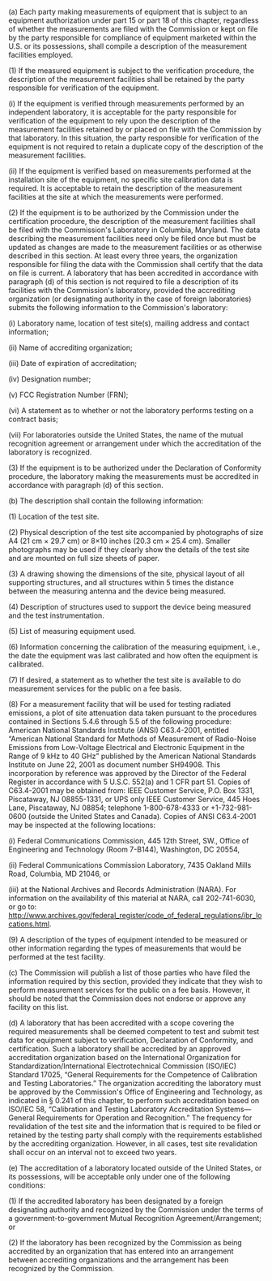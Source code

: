 (a) Each party making measurements of equipment that is subject to an equipment authorization under part 15 or part 18 of this chapter, regardless of whether the measurements are filed with the Commission or kept on file by the party responsible for compliance of equipment marketed within the U.S. or its possessions, shall compile a description of the measurement facilities employed.

(1) If the measured equipment is subject to the verification procedure, the description of the measurement facilities shall be retained by the party responsible for verification of the equipment.

(i) If the equipment is verified through measurements performed by an independent laboratory, it is acceptable for the party responsible for verification of the equipment to rely upon the description of the measurement facilities retained by or placed on file with the Commission by that laboratory. In this situation, the party responsible for verification of the equipment is not required to retain a duplicate copy of the description of the measurement facilities.

(ii) If the equipment is verified based on measurements performed at the installation site of the equipment, no specific site calibration data is required. It is acceptable to retain the description of the measurement facilities at the site at which the measurements were performed.

(2) If the equipment is to be authorized by the Commission under the certification procedure, the description of the measurement facilities shall be filed with the Commission's Laboratory in Columbia, Maryland. The data describing the measurement facilities need only be filed once but must be updated as changes are made to the measurement facilities or as otherwise described in this section. At least every three years, the organization responsible for filing the data with the Commission shall certify that the data on file is current. A laboratory that has been accredited in accordance with paragraph (d) of this section is not required to file a description of its facilities with the Commission's laboratory, provided the accrediting organization (or designating authority in the case of foreign laboratories) submits the following information to the Commission's laboratory:

(i) Laboratory name, location of test site(s), mailing address and contact information;

(ii) Name of accrediting organization;

(iii) Date of expiration of accreditation;

(iv) Designation number;

(v) FCC Registration Number (FRN);

(vi) A statement as to whether or not the laboratory performs testing on a contract basis;

(vii) For laboratories outside the United States, the name of the mutual recognition agreement or arrangement under which the accreditation of the laboratory is recognized.

(3) If the equipment is to be authorized under the Declaration of Conformity procedure, the laboratory making the measurements must be accredited in accordance with paragraph (d) of this section.

(b) The description shall contain the following information:

(1) Location of the test site.

(2) Physical description of the test site accompanied by photographs of size A4 (21 cm × 29.7 cm) or 8×10 inches (20.3 cm × 25.4 cm). Smaller photographs may be used if they clearly show the details of the test site and are mounted on full size sheets of paper.

(3) A drawing showing the dimensions of the site, physical layout of all supporting structures, and all structures within 5 times the distance between the measuring antenna and the device being measured.

(4) Description of structures used to support the device being measured and the test instrumentation.

(5) List of measuring equipment used.

(6) Information concerning the calibration of the measuring equipment, i.e., the date the equipment was last calibrated and how often the equipment is calibrated.

(7) If desired, a statement as to whether the test site is available to do measurement services for the public on a fee basis.

(8) For a measurement facility that will be used for testing radiated emissions, a plot of site attenuation data taken pursuant to the procedures contained in Sections 5.4.6 through 5.5 of the following procedure: American National Standards Institute (ANSI) C63.4-2001, entitled “American National Standard for Methods of Measurement of Radio-Noise Emissions from Low-Voltage Electrical and Electronic Equipment in the Range of 9 kHz to 40 GHz” published by the American National Standards Institute on June 22, 2001 as document number SH94908. This incorporation by reference was approved by the Director of the Federal Register in accordance with 5 U.S.C. 552(a) and 1 CFR part 51. Copies of C63.4-2001 may be obtained from: IEEE Customer Service, P.O. Box 1331, Piscataway, NJ 08855-1331, or UPS only IEEE Customer Service, 445 Hoes Lane, Piscataway, NJ 08854; telephone 1-800-678-4333 or +1-732-981-0600 (outside the United States and Canada). Copies of ANSI C63.4-2001 may be inspected at the following locations:

(i) Federal Communications Commission, 445 12th Street, SW., Office of Engineering and Technology (Room 7-B144), Washington, DC 20554,

(ii) Federal Communications Commission Laboratory, 7435 Oakland Mills Road, Columbia, MD 21046, or

(iii) at the National Archives and Records Administration (NARA). For information on the availability of this material at NARA, call 202-741-6030, or go to: http://www.archives.gov/federal_register/code_of_federal_regulations/ibr_locations.html.
                

(9) A description of the types of equipment intended to be measured or other information regarding the types of measurements that would be performed at the test facility.

(c) The Commission will publish a list of those parties who have filed the information required by this section, provided they indicate that they wish to perform measurement services for the public on a fee basis. However, it should be noted that the Commission does not endorse or approve any facility on this list.

(d) A laboratory that has been accredited with a scope covering the required measurements shall be deemed competent to test and submit test data for equipment subject to verification, Declaration of Conformity, and certification. Such a laboratory shall be accredited by an approved accreditation organization based on the International Organization for Standardization/International Electrotechnical Commission (ISO/IEC) Standard 17025, “General Requirements for the Competence of Calibration and Testing Laboratories.” The organization accrediting the laboratory must be approved by the Commission's Office of Engineering and Technology, as indicated in § 0.241 of this chapter, to perform such accreditation based on ISO/IEC 58, “Calibration and Testing Laboratory Accreditation Systems—General Requirements for Operation and Recognition.” The frequency for revalidation of the test site and the information that is required to be filed or retained by the testing party shall comply with the requirements established by the accrediting organization. However, in all cases, test site revalidation shall occur on an interval not to exceed two years.

(e) The accreditation of a laboratory located outside of the United States, or its possessions, will be acceptable only under one of the following conditions:

(1) If the accredited laboratory has been designated by a foreign designating authority and recognized by the Commission under the terms of a government-to-government Mutual Recognition Agreement/Arrangement; or

(2) If the laboratory has been recognized by the Commission as being accredited by an organization that has entered into an arrangement between accrediting organizations and the arrangement has been recognized by the Commission.

